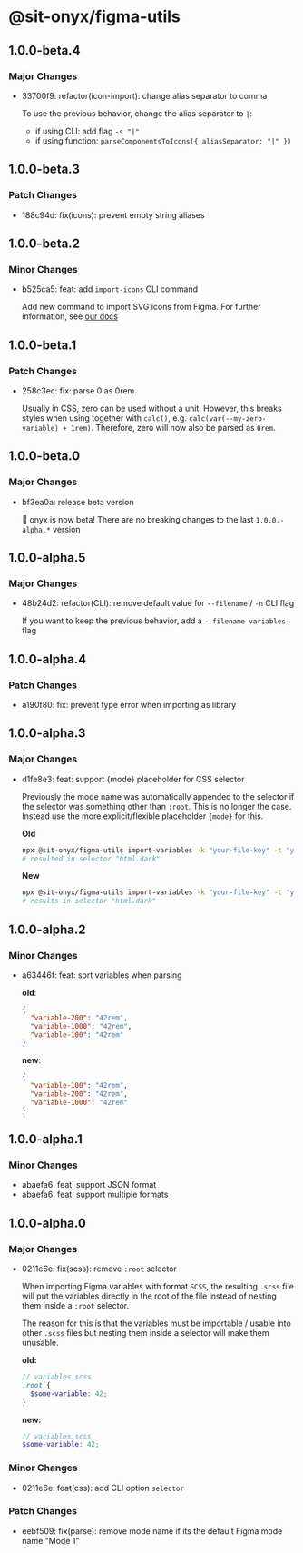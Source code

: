 # @sit-onyx/figma-utils

## 1.0.0-beta.4

### Major Changes

- 33700f9: refactor(icon-import): change alias separator to comma

  To use the previous behavior, change the alias separator to `|`:

  - if using CLI: add flag `-s "|"`
  - if using function: `parseComponentsToIcons({ aliasSeparator: "|" })`

## 1.0.0-beta.3

### Patch Changes

- 188c94d: fix(icons): prevent empty string aliases

## 1.0.0-beta.2

### Minor Changes

- b525ca5: feat: add `import-icons` CLI command

  Add new command to import SVG icons from Figma.
  For further information, see [our docs](https://onyx.schwarz/development/packages/figma-utils.html#import-icons)

## 1.0.0-beta.1

### Patch Changes

- 258c3ec: fix: parse 0 as 0rem

  Usually in CSS, zero can be used without a unit. However, this breaks styles when using together with `calc()`, e.g. `calc(var(--my-zero-variable) + 1rem)`.
  Therefore, zero will now also be parsed as `0rem`.

## 1.0.0-beta.0

### Major Changes

- bf3ea0a: release beta version

  🎉 onyx is now beta! There are no breaking changes to the last `1.0.0.-alpha.*` version

## 1.0.0-alpha.5

### Major Changes

- 48b24d2: refactor(CLI): remove default value for `--filename` / `-n` CLI flag

  If you want to keep the previous behavior, add a `--filename variables-` flag

## 1.0.0-alpha.4

### Patch Changes

- a190f80: fix: prevent type error when importing as library

## 1.0.0-alpha.3

### Major Changes

- d1fe8e3: feat: support {mode} placeholder for CSS selector

  Previously the mode name was automatically appended to the selector if the selector was
  something other than `:root`. This is no longer the case.
  Instead use the more explicit/flexible placeholder `{mode}` for this.

  **Old**

  ```sh
  npx @sit-onyx/figma-utils import-variables -k "your-file-key" -t "your-token" -m dark -s html
  # resulted in selector "html.dark"
  ```

  **New**

  ```sh
  npx @sit-onyx/figma-utils import-variables -k "your-file-key" -t "your-token" -m dark -s html.{mode}
  # results in selector "html.dark"
  ```

## 1.0.0-alpha.2

### Minor Changes

- a63446f: feat: sort variables when parsing

  **old**:

  ```json
  {
    "variable-200": "42rem",
    "variable-1000": "42rem",
    "variable-100": "42rem"
  }
  ```

  **new**:

  ```json
  {
    "variable-100": "42rem",
    "variable-200": "42rem",
    "variable-1000": "42rem"
  }
  ```

## 1.0.0-alpha.1

### Minor Changes

- abaefa6: feat: support JSON format
- abaefa6: feat: support multiple formats

## 1.0.0-alpha.0

### Major Changes

- 0211e6e: fix(scss): remove `:root` selector

  When importing Figma variables with format `SCSS`, the resulting `.scss` file will put the variables
  directly in the root of the file instead of nesting them inside a `:root` selector.

  The reason for this is that the variables must be importable / usable into other `.scss` files but nesting
  them inside a selector will make them unusable.

  **old:**

  ```scss
  // variables.scss
  :root {
    $some-variable: 42;
  }
  ```

  **new:**

  ```scss
  // variables.scss
  $some-variable: 42;
  ```

### Minor Changes

- 0211e6e: feat(css): add CLI option `selector`

### Patch Changes

- eebf509: fix(parse): remove mode name if its the default Figma mode name "Mode 1"
